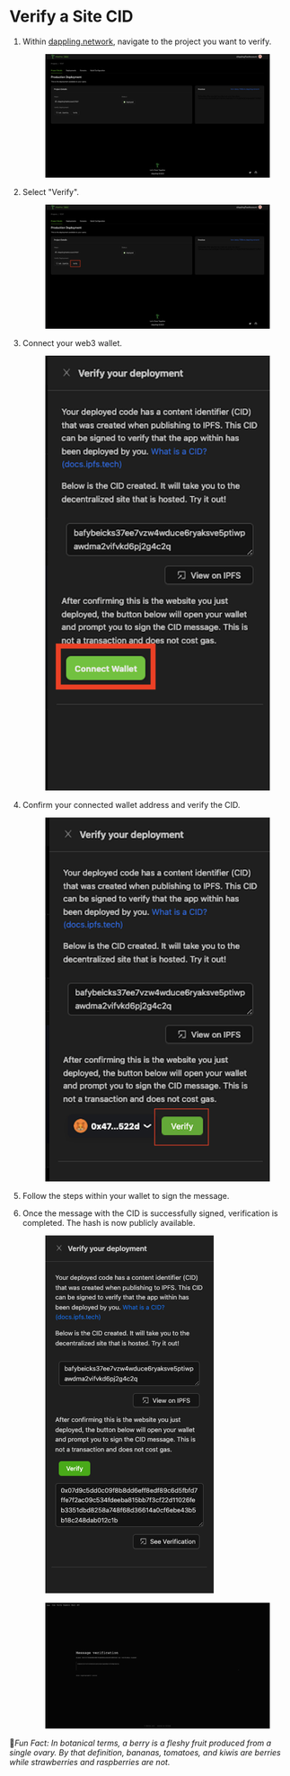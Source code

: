 # Verify a Site CID

1.  Within [dappling.network](https://dappling.network), navigate to the project you want to verify.&#x20;

    <figure><img src="../.gitbook/assets/Screenshot 2023-06-07 at 6.43.39 PM (3).png" alt=""><figcaption></figcaption></figure>
2.  Select "Verify".&#x20;

    <figure><img src="../.gitbook/assets/Screenshot 2023-06-07 at 6.43.39 PM.png" alt=""><figcaption></figcaption></figure>


3.  Connect your web3 wallet.&#x20;

    <figure><img src="../.gitbook/assets/Screenshot 2023-06-08 at 1.18.27 PM.png" alt=""><figcaption></figcaption></figure>


4.  Confirm your connected wallet address and verify the CID.&#x20;

    <figure><img src="../.gitbook/assets/image (2).png" alt=""><figcaption></figcaption></figure>


5. Follow the steps within your wallet to sign the message.
6.  Once the message with the CID is successfully signed, verification is completed. The hash is now publicly available.&#x20;

    <figure><img src="../.gitbook/assets/image (9).png" alt=""><figcaption></figcaption></figure>



    <figure><img src="../.gitbook/assets/Screenshot 2023-06-08 at 1.16.24 PM.png" alt=""><figcaption></figcaption></figure>



:cactus:_Fun Fact: In botanical terms, a berry is a fleshy fruit produced from a single ovary. By that definition, bananas, tomatoes, and kiwis are berries while strawberries and raspberries are not._
